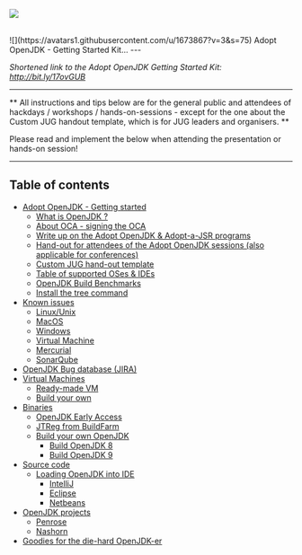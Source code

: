 ![](https://londonjavacommunity.files.wordpress.com/2009/11/bannerblog.jpg)

<br/>
![](https://avatars1.githubusercontent.com/u/1673867?v=3&s=75) Adopt OpenJDK - Getting Started Kit...
---

*Shortened link to the Adopt OpenJDK Getting Started Kit: http://bit.ly/17ovGUB*

---

** All instructions and tips below are for the general public and attendees of hackdays / workshops / hands-on-sessions - except for the one about the Custom JUG handout template, which is for JUG leaders and organisers. **

Please read and implement the below when attending the presentation or hands-on session!

---

## Table of contents

* [Adopt OpenJDK - Getting started](adopt_openjdk_-_getting_started.md)
   * [What is OpenJDK ?](what_is_openjdk.md)
   * [About OCA - signing the OCA](about_oca_-_signing_the_oca.md)
   * [Write up on the Adopt OpenJDK & Adopt-a-JSR programs](write_up_on_the_adopt_openjdk_&_adopt-a-jsr_programs.md)
   * [Hand-out for attendees of the Adopt OpenJDK sessions (also applicable for conferences)](hand-out_for_attendees_of_the_adopt_openjdk_sessions_also_applicable_for_conferences.md)
   * [Custom JUG hand-out template](custom_jug_hand-out_template.md)
   * [Table of supported OSes & IDEs](table_of_supported_oses_&_ides.md)
   * [OpenJDK Build Benchmarks](openjdk-build-benchmarks,md)
   * [Install the tree command](install_the_tree_command,md)
* [Known issues](known_issues.md)
   * [Linux/Unix](known_issues_linuxunix.md)
   * [MacOS](known_issues_macos.md)
   * [Windows](known_issues_windows.md)
   * [Virtual Machine](known_issues_virtual_machine.md)
   * [Mercurial](known_issues_mercurial.md)
   * [SonarQube](known_issues_sonarqube.md)
* [OpenJDK Bug database (JIRA)](openjdk_bug_database_jira.md)
* [Virtual Machines](virtual_machines.md)
   * [Ready-made VM](ready-made_vm.md)
   * [Build your own](build_your_own.md)
* [Binaries](binaries.md)
   * [OpenJDK Early Access](openjdk_early_access.md)
   * [JTReg from BuildFarm](jtreg_from_buildfarm.md)
   * [Build your own OpenJDK](build_your_own_openjdk.md)
       * [Build OpenJDK 8](build_openjdk_8.md)
       * [Build OpenJDK 9](build_openjdk_9.md)
* [Source code](source_code.md)
   * [Loading OpenJDK into IDE](loading_openjdk_into_ide.md)
       * [IntelliJ](loading_openjdk_in_intellij.md)
       * [Eclipse](loading_openjdk_in_eclipse.md)
       * [Netbeans](loading_openjdk_in_eclipse.md)
* [OpenJDK projects](openjdk_projects.md)
   * [Penrose](openjdk_projects_penrose.md)
   * [Nashorn](openjdk_projects_nashorn.md)
* [Goodies for the die-hard OpenJDK-er](goodies_for_the_die-hard_openjdk-er.md)


